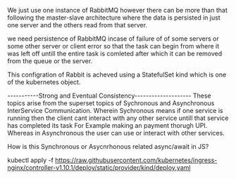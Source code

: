 We just use one instance of RabbitMQ however there can be more than that following the master-slave architecture where the data is persisted in just one server and the others read from that server.

we need persistence of RabbitMQ incase of failure of of some servers or some other server or client error so that the task can begin from where it was left off untill the entire task is comleted after which it can be removed from the queue or the server.

This configration of Rabbit is acheved using a StatefulSet kind which is one of the kubernetes object.


-----------Strong and Eventual Consistency--------------------
These topics arise from the superset topics of Sychronous and Asynchronous InterService Communication.
Wherein Sychronous means if one service is running then the client cant interact with any other service untill that service has completed its task For Example making an payment thorugh UPI.
Whereas in Asynchronous the user can use or interact with other services.

How is this Synchronous or Asycnrhonous related async/await in JS?



kubectl apply -f https://raw.githubusercontent.com/kubernetes/ingress-nginx/controller-v1.10.1/deploy/static/provider/kind/deploy.yaml